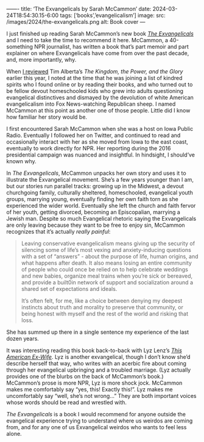 ——-
title: ‘The Exvangelicals by Sarah McCammon’
date: 2024-03-24T18:54:30.15-6:00
tags: [‘books’,’evangelicalism’]
image:
  src: /images/2024/the-exvangelicals.png
  alt: Book cover
—

I just finished up reading Sarah McCammon’s new book [_The Exvangelicals_](https://amzn.to/4asRBwM) and I need to take the time to recommend it here. McCammon, a 40-something NPR journalist, has written a book that’s part memoir and part explainer on where Exvangelicals have come from over the past decade, and, more importantly, why.

When [I reviewed](/24/01/the-kindgom-the-power-the-glory/) Tim Alberta’s _The Kingdom, the Power, and the Glory_ earlier this year, I noted at the time that he was joining a list of kindred spirits who I found online or by reading their books, and who turned out to be fellow devout homeschooled kids who grew into adults questioning evangelical distinctives and dismayed by the devolution of white American evangelicalism into Fox News-watching Republican sheep. I named McCammon at this point as another one of those people. Little did I know how familiar her story would be.

I first encountered Sarah McCammon when she was a host on Iowa Public Radio. Eventually I followed her on Twitter, and continued to read and occasionally interact with her as she moved from Iowa to the east coast, eventually to work directly for NPR. Her reporting during the 2016 presidential campaign was nuanced and insightful. In hindsight, I should’ve known why.

In _The Exvangelicals_, McCammon unpacks her own story and uses it to illustrate the Exvangelical movement. She’s a few years younger than I am, but our stories run parallel tracks: growing up in the Midwest, a devout churchgoing family, culturally sheltered, homeschooled, evangelical youth groups, marrying young, eventually finding her own faith torn as she experienced the wider world. Eventually she left the church and faith fervor of her youth, getting divorced, becoming an Episcopalian, marrying a Jewish man. Despite so much Evangelical rhetoric saying the Exvangelicals are only leaving because they want to be free to enjoy sin, McCammon recognizes that it’s actually _really painful_:

> Leaving conservative evangelicalism means giving up the security of silencing some of life’s most vexing and anxiety-inducing questions with a set of “answers” - about the purpose of life, human origins, and what happens after death. It also means losing an entire community of people who could once be relied on to help celebrate weddings and new babies, organize meal trains when you’re sick or bereaved, and provide a built0in network of support and socialization around a shared set of expectations and ideals.
>  
> It’s often felt, for me, like a choice between denying my deepest instincts about truth and morality to preserve that community, or being honest with myself and the rest of the world and risking that loss.

She has summed up there in a single sentence my experience of the last dozen years. 

It was interesting reading this book back-to-back with Lyz Lenz’s [_This American Ex-Wife_](https://amzn.to/497Ss4Y). Lyz is another exvangelical, though I don’t know she’d describe herself that way, who writes with an acerbic fire about coming through her evangelical upbringing and a troubled marriage. (Lyz actually provides one of the blurbs on the back of McCammon’s book.) McCammon’s prose is more NPR, Lyz is more shock jock. McCammon makes me comfortably say “yes, this! Exactly this!”. Lyz makes me uncomfortably say “well, she’s not wrong…” They are both important voices whose words should be read and wrestled with.

_The Exvangelicals_ is a book I would recommend for anyone outside the evangelical experience trying to understand where us weirdos are coming from, and for any one of us Exvangelical weirdos who wants to feel less alone. 